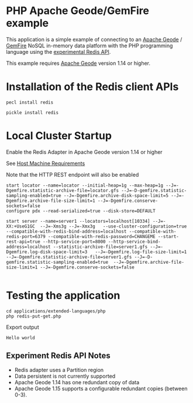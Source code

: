 # PHP Apache Geode/GemFire example

This application is a simple example of connecting to 
an [Apache Geode](https://geode.apache.org/) / [GemFire](https://tanzu.vmware.com/gemfire) 
NoSQL in-memory data platform with the PHP 
programming language using the [experimental Redis API](https://geode.apache.org/docs/guide/114/developing/geode_apis_compatible_with_redis.html).


This example requires [Apache Geode](https://geode.apache.org/) version 1.14 or higher. 


# Installation of the Redis client APIs


```shell
pecl install redis

pickle install redis
```

# Local Cluster Startup

Enable the Redis Adapter in Apache Geode version 1.14 or higher

See [Host Machine Requirements](https://geode.apache.org/docs/guide/114/getting_started/system_requirements/host_machine.html)

Note that the HTTP REST endpoint will also be enabled

```shell
start locator --name=locator --initial-heap=1g --max-heap=1g --J=-Dgemfire.statistic-archive-file=locator.gfs --J=-D-gemfire.statistic-sampling-enabled=true --J=-Dgemfire.archive-disk-space-limit=5 --J=-Dgemfire.archive-file-size-limit=1 --J=-Dgemfire.conserve-sockets=false
configure pdx --read-serialized=true --disk-store=DEFAULT

start server --name=server1 --locators=localhost[10334] --J=-XX:+UseG1GC  --J=-Xms3g --J=-Xmx3g   --use-cluster-configuration=true  --compatible-with-redis-bind-address=localhost --compatible-with-redis-port=6379 --compatible-with-redis-password=CHANGEME --start-rest-api=true --http-service-port=8000 --http-service-bind-address=localhost --statistic-archive-file=server1.gfs --J=-Dgemfire.log-disk-space-limit=3   --J=-Dgemfire.log-file-size-limit=1 --J=-Dgemfire.statistic-archive-file=server1.gfs --J=-D-gemfire.statistic-sampling-enabled=true  --J=-Dgemfire.archive-file-size-limit=1 --J=-Dgemfire.conserve-sockets=false
  
```


# Testing the application


```shell
cd applications/extended-languages/php
php redis-put-get.php
```


Export output

```
Hello world 
```


## Experiment Redis API Notes

- Redis adapter uses a Partition region
- Data persistent is not currently supported
- Apache Geode 1.14 has one redundant copy of data 
- Apache Geode 1.15 supports a configurable redundant copies (between 0-3).  
